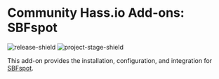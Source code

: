 # Community Hass.io Add-ons: SBFspot

![release-shield] ![project-stage-shield] 

This add-on provides the installation, configuration, and integration for [SBFspot](https://github.com/LauR3y/SBFspot).

[release-shield]: https://img.shields.io/badge/version-0.0.15-blue.svg
[project-stage-shield]: https://img.shields.io/badge/project%20stage-experimental-yellow.svg
